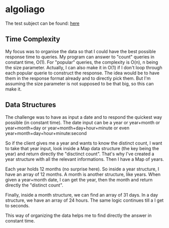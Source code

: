 # algoliago
The test subject can be found: [here](https://gist.github.com/sfriquet/55b18848d6d58b8185bbada81c620c4a)

## Time Complexity

My focus was to organise the data so that I could have the best possible response time to queries.
My program can answer to "count" queries in constant time, O(1). For "popular" queries, the complexity
is O(n), n being the size parameter. Actually, I can also make it in O(1) if I don't loop through each
popular querie to construct the response. The idea would be to have them in the response format already and to directly
pick them. But I'm assuming the size parameter is not supposed to be that big, so this can make it.

## Data Structures

The challenge was to have as input a date and to respond the quickest way possible (in constant time). The date input can be a year or year+month or
year+month+day or year+month+day+hour+minute or even year+month+day+hour+minute:second

So if the client gives me a year and wants to know the distinct count,
I want to take that year input, look inside a Map data structure (the key
being the year) and return directly the "disctinct count". That's why
I've created a year structure with all the relevant informations. Then I have a Map of years.

Each year holds 12 months (no surprise here). So inside a year structure,
I have an array of 12 months. A month is another structure, like years. When given a year+month date, I can get the year, then the month and return directly the "distinct count".

Finally, inside a month structure, we can find an array of 31 days. In a day structure, we have an array of 24 hours. The same logic continues till a I get to seconds.

This way of organizing the data helps me to find directly the answer in constant time.